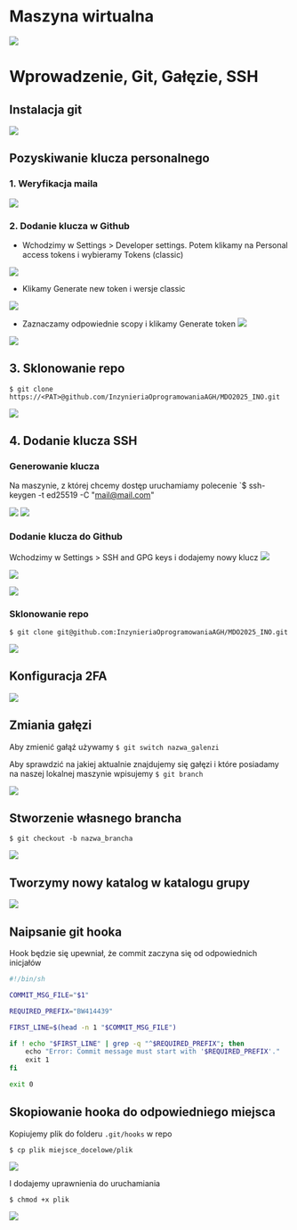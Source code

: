 # Maszyna wirtualna
![](images/Pasted%20image%2020250312165218.png)

# Wprowadzenie, Git, Gałęzie, SSH

## Instalacja git
![](images/Pasted%20image%2020250312220828.png)

## Pozyskiwanie klucza personalnego

### 1. Weryfikacja maila

![](images/Pasted%20image%2020250312170804.png)

### 2. Dodanie klucza w Github
- Wchodzimy w Settings > Developer settings. Potem klikamy na Personal access tokens i wybieramy Tokens (classic)

![](images/Pasted%20image%2020250312171126.png)

- Klikamy Generate new token i wersje classic

![](images/Pasted%20image%2020250312171233.png)

- Zaznaczamy odpowiednie scopy i klikamy Generate token
![](images/Pasted%20image%2020250312171841.png)

![](images/Pasted%20image%2020250312172036.png)

## 3. Sklonowanie repo

`$ git clone https://<PAT>@github.com/InzynieriaOprogramowaniaAGH/MDO2025_INO.git`

![](images/Pasted%20image%2020250312172919.png)

## 4. Dodanie klucza SSH

### Generowanie klucza
Na maszynie, z której chcemy dostęp uruchamiamy polecenie
`$ ssh-keygen -t ed25519 -C "mail@mail.com"

![](images/Pasted%20image%2020250312175252.png)
![](images/Pasted%20image%2020250312175418.png)

### Dodanie klucza do Github
Wchodzimy w Settings > SSH and GPG keys i dodajemy nowy klucz
![](images/Pasted%20image%2020250312175741.png)

![](images/Pasted%20image%2020250312175653.png)

![](images/Pasted%20image%2020250312212034.png)

### Sklonowanie repo

`$ git clone git@github.com:InzynieriaOprogramowaniaAGH/MDO2025_INO.git`

![](images/Pasted%20image%2020250312212437.png)

## Konfiguracja 2FA

![](images/Pasted%20image%2020250312212840.png)

## Zmiania gałęzi

Aby zmienić gałąź używamy `$ git switch nazwa_galenzi`

Aby sprawdzić na jakiej aktualnie znajdujemy się gałęzi i które posiadamy na naszej lokalnej maszynie wpisujemy `$ git branch`

![](images/Pasted%20image%2020250312213911.png)

## Stworzenie własnego brancha

`$ git checkout -b nazwa_brancha`

![](images/Pasted%20image%2020250312214238.png)

## Tworzymy nowy katalog w katalogu grupy
![](images/Pasted%20image%2020250312214718.png)

## Naipsanie git hooka

Hook będzie się upewniał, że commit zaczyna się od odpowiednich inicjałów

```sh
#!/bin/sh

COMMIT_MSG_FILE="$1"

REQUIRED_PREFIX="BW414439"

FIRST_LINE=$(head -n 1 "$COMMIT_MSG_FILE")

if ! echo "$FIRST_LINE" | grep -q "^$REQUIRED_PREFIX"; then
    echo "Error: Commit message must start with '$REQUIRED_PREFIX'."
    exit 1
fi

exit 0
```

## Skopiowanie hooka do odpowiedniego miejsca

Kopiujemy plik do folderu `.git/hooks` w repo

`$ cp plik miejsce_docelowe/plik`

![](images/Pasted%20image%2020250312220116.png)

I dodajemy uprawnienia do uruchamiania

`$ chmod +x plik`

![](images/Pasted%20image%2020250312220120.png)


